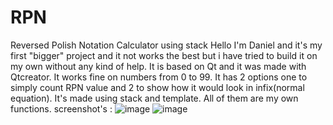 # RPN
Reversed Polish Notation Calculator using stack
Hello I'm Daniel and it's my first "bigger" project and it not works the best but i have tried to build it on my own without any kind of help.
It is based on Qt and it was made with Qtcreator. It works fine on numbers from 0 to 99. It has 2 options one to simply count RPN value and 2 to show how it would look in infix(normal equation). It's made using stack and template. All of them are my own functions.
screenshot's : ![image](https://user-images.githubusercontent.com/84875747/141998198-353e4c51-1ff3-45c3-93f9-87de7c48ee94.png)
          ![image](https://user-images.githubusercontent.com/84875747/141998312-7dcb7bb3-1b6f-4320-97f5-6873a5c276bb.png)

